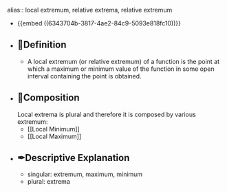 alias:: local extremum, relative extrema, relative extremum

- {{embed ((6343704b-3817-4ae2-84c9-5093e818fc10))}}
- ## 📝Definition
	- A local extremum (or relative extremum) of a function is the point at which a maximum or minimum value of the function in some open interval containing the point is obtained.
- ## 🧪Composition
  Local extrema is plural and therefore it is composed by various extremum:
	- [[Local Minimum]]
	- [[Local Maximum]]
- ## ✒Descriptive Explanation
	- singular: extremum, maximum, minimum
	- plural: extrema